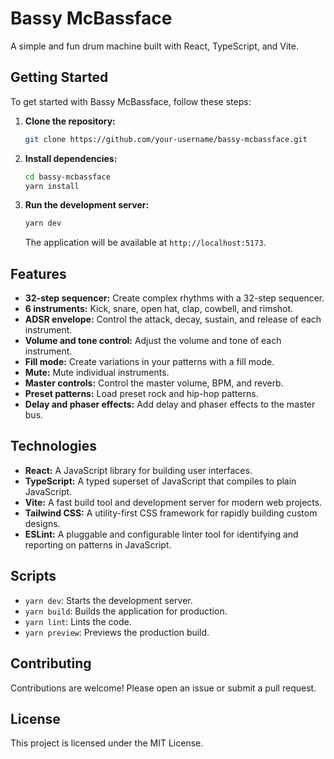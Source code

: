 # Bassy McBassface

A simple and fun drum machine built with React, TypeScript, and Vite.

## Getting Started

To get started with Bassy McBassface, follow these steps:

1.  **Clone the repository:**

    ```bash
    git clone https://github.com/your-username/bassy-mcbassface.git
    ```

2.  **Install dependencies:**

    ```bash
    cd bassy-mcbassface
    yarn install
    ```

3.  **Run the development server:**

    ```bash
    yarn dev
    ```

    The application will be available at `http://localhost:5173`.

## Features

- **32-step sequencer:** Create complex rhythms with a 32-step sequencer.
- **6 instruments:** Kick, snare, open hat, clap, cowbell, and rimshot.
- **ADSR envelope:** Control the attack, decay, sustain, and release of each instrument.
- **Volume and tone control:** Adjust the volume and tone of each instrument.
- **Fill mode:** Create variations in your patterns with a fill mode.
- **Mute:** Mute individual instruments.
- **Master controls:** Control the master volume, BPM, and reverb.
- **Preset patterns:** Load preset rock and hip-hop patterns.
- **Delay and phaser effects:** Add delay and phaser effects to the master bus.

## Technologies

- **React:** A JavaScript library for building user interfaces.
- **TypeScript:** A typed superset of JavaScript that compiles to plain JavaScript.
- **Vite:** A fast build tool and development server for modern web projects.
- **Tailwind CSS:** A utility-first CSS framework for rapidly building custom designs.
- **ESLint:** A pluggable and configurable linter tool for identifying and reporting on patterns in JavaScript.

## Scripts

- `yarn dev`: Starts the development server.
- `yarn build`: Builds the application for production.
- `yarn lint`: Lints the code.
- `yarn preview`: Previews the production build.

## Contributing

Contributions are welcome! Please open an issue or submit a pull request.

## License

This project is licensed under the MIT License.
